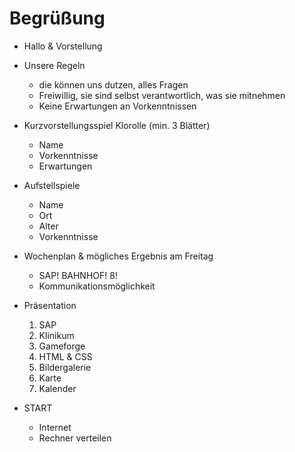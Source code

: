 # Begrüßung

* Hallo & Vorstellung
* Unsere Regeln
    * die können uns dutzen, alles Fragen 
    * Freiwillig, sie sind selbst verantwortlich, was sie mitnehmen  
    * Keine Erwartungen an Vorkenntnissen
* Kurzvorstellungsspiel Klorolle (min. 3 Blätter)
    * Name
    * Vorkenntnisse
    * Erwartungen  
* Aufstellspiele
    * Name 
    * Ort
    * Alter
    * Vorkenntnisse
* Wochenplan & mögliches Ergebnis am Freitag 
    * SAP! BAHNHOF! 8! 
    * Kommunikationsmöglichkeit
* Präsentation
    1. SAP
    2. Klinikum
    3. Gameforge
    4. HTML & CSS
    5. Bildergalerie
    6. Karte
    7. Kalender

* START
    * Internet
    * Rechner verteilen     
